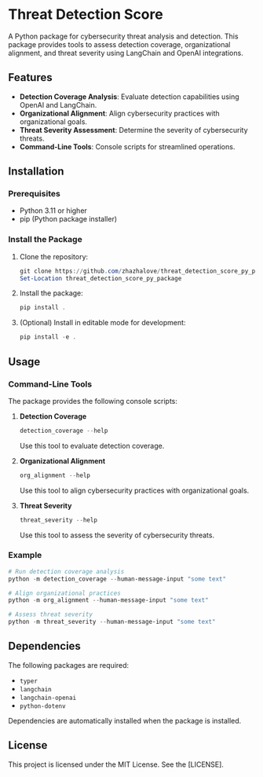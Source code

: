# Threat Detection Score

A Python package for cybersecurity threat analysis and detection. This package provides tools to assess detection coverage, organizational alignment, and threat severity using LangChain and OpenAI integrations.

## Features

- **Detection Coverage Analysis**: Evaluate detection capabilities using OpenAI and LangChain.
- **Organizational Alignment**: Align cybersecurity practices with organizational goals.
- **Threat Severity Assessment**: Determine the severity of cybersecurity threats.
- **Command-Line Tools**: Console scripts for streamlined operations.

## Installation

### Prerequisites

- Python 3.11 or higher
- pip (Python package installer)

### Install the Package

1. Clone the repository:

   ```powershell
   git clone https://github.com/zhazhalove/threat_detection_score_py_package.git
   Set-Location threat_detection_score_py_package
   ```

2. Install the package:

   ```powershell
   pip install .
   ```

3. (Optional) Install in editable mode for development:
   ```powershell
   pip install -e .
   ```

## Usage

### Command-Line Tools

The package provides the following console scripts:

1. **Detection Coverage**

   ```powershell
   detection_coverage --help
   ```

   Use this tool to evaluate detection coverage.

2. **Organizational Alignment**

   ```powershell
   org_alignment --help
   ```

   Use this tool to align cybersecurity practices with organizational goals.

3. **Threat Severity**
   ```powershell
   threat_severity --help
   ```
   Use this tool to assess the severity of cybersecurity threats.

### Example

```powershell
# Run detection coverage analysis
python -m detection_coverage --human-message-input "some text"

# Align organizational practices
python -m org_alignment --human-message-input "some text"

# Assess threat severity
python -m threat_severity --human-message-input "some text"
```

## Dependencies

The following packages are required:

- `typer`
- `langchain`
- `langchain-openai`
- `python-dotenv`

Dependencies are automatically installed when the package is installed.

## License

This project is licensed under the MIT License. See the [LICENSE].
